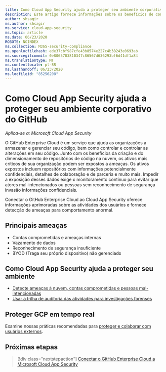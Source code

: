 ```yaml
---
title: Como Cloud App Security ajuda a proteger seu ambiente corporativo do GitHub
description: Este artigo fornece informações sobre os benefícios de conectar seu aplicativo empresarial do GitHub para Cloud App Security usando o conector de API para visibilidade e controle sobre o uso.
author: shsagir
ms.author: shsagir
ms.service: cloud-app-security
ms.topic: article
ms.date: 06/23/2020
ROBOTS: NOINDEX
ms.collection: M365-security-compliance
ms.openlocfilehash: ede37cbf987cfe43b8574e227c4b38243e0693ab
ms.sourcegitcommit: 0e8065703810347c86567d636293bf6d41df1a84
ms.translationtype: MT
ms.contentlocale: pt-BR
ms.lasthandoff: 06/23/2020
ms.locfileid: "85256208"
---
```

# <a name="how-cloud-app-security-helps-protect-your-github-enterprise-environment"></a>Como Cloud App Security ajuda a proteger seu ambiente corporativo do GitHub

*Aplica-se a: Microsoft Cloud App Security*

O GitHub Enterprise Cloud é um serviço que ajuda as organizações a armazenar e gerenciar seu código, bem como controlar e controlar as alterações em seu código. Junto com os benefícios da criação e do dimensionamento de repositórios de código na nuvem, os ativos mais críticos de sua organização podem ser expostos a ameaças. Os ativos expostos incluem repositórios com informações potencialmente confidenciais, detalhes de colaboração e de parceria e muito mais. Impedir a exposição desses dados exige o monitoramento contínuo para evitar que atores mal-intencionados ou pessoas sem reconhecimento de segurança invasão informações confidenciais.

Conectar o GitHub Enterprise Cloud ao Cloud App Security oferece informações aprimoradas sobre as atividades dos usuários e fornece detecção de ameaças para comportamento anormal.

## <a name="main-threats"></a>Principais ameaças

- Contas comprometidas e ameaças internas
- Vazamento de dados
- Reconhecimento de segurança insuficiente
- BYOD (Traga seu próprio dispositivo) não gerenciado

## <a name="how-cloud-app-security-helps-to-protect-your-environment"></a>Como Cloud App Security ajuda a proteger seu ambiente

- [Detecte ameaças à nuvem, contas comprometidas e pessoas mal-intencionadas](best-practices.md#detect-cloud-threats-compromised-accounts-malicious-insiders-and-ransomware)
- [Usar a trilha de auditoria das atividades para investigações forenses](best-practices.md#use-the-audit-trail-of-activities-for-forensic-investigations)

## <a name="protect-gcp-in-real-time"></a>Proteger GCP em tempo real

Examine nossas práticas recomendadas para [proteger e colaborar com usuários externos](best-practices.md#secure-collaboration-with-external-users-by-enforcing-real-time-session-controls).

## <a name="next-steps"></a>Próximas etapas

> [!div class="nextstepaction"]
> [Conectar o GitHub Enterprise Cloud a Microsoft Cloud App Security](connect-github-ec-to-microsoft-cloud-app-security.md)
